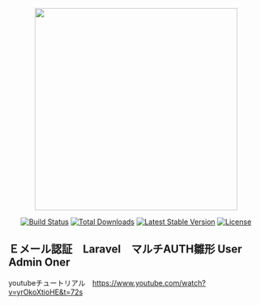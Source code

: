 <p align="center"><a href="https://laravel.com" target="_blank"><img src="https://decideconsulting.com/wp-content/uploads/2019/10/Email_Verification.jpg" width="400"></a></p>

<p align="center">
<a href="https://travis-ci.org/laravel/framework"><img src="https://travis-ci.org/laravel/framework.svg" alt="Build Status"></a>
<a href="https://packagist.org/packages/laravel/framework"><img src="https://img.shields.io/packagist/dt/laravel/framework" alt="Total Downloads"></a>
<a href="https://packagist.org/packages/laravel/framework"><img src="https://img.shields.io/packagist/v/laravel/framework" alt="Latest Stable Version"></a>
<a href="https://packagist.org/packages/laravel/framework"><img src="https://img.shields.io/packagist/l/laravel/framework" alt="License"></a>
</p>

## Ｅメール認証　Laravel　マルチAUTH雛形 User Admin Oner

youtubeチュートリアル　https://www.youtube.com/watch?v=yrOkoXtioHE&t=72s
